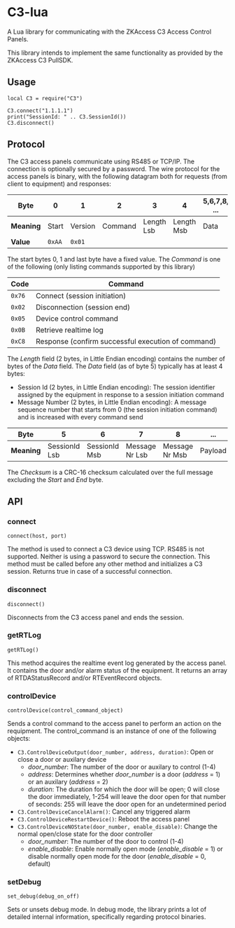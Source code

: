 # C3-lua
A Lua library for communicating with the ZKAccess C3 Access Control Panels.

This library intends to implement the same functionality as provided by the ZKAccess C3 PullSDK.

## Usage
```
local C3 = require("C3")

C3.connect("1.1.1.1")
print("SessionId: " .. C3.SessionId())
C3.disconnect()
```

## Protocol
The C3 access panels communicate using RS485 or TCP/IP. The connection is optionally secured by a password.
The wire protocol for the access panels is binary, with the following datagram both for requests (from client to equipment) and responses:

Byte        | 0      | 1       | 2       | 3          | 4          | 5,6,7,8, ...  | n-2, n-1 | n
------------|--------|---------|---------|------------|------------|---------------|----------|-----
**Meaning** | Start  | Version | Command | Length Lsb | Length Msb | Data          | Checksum | End
**Value**   | `0xAA` | `0x01`  |         |            |            |               |          | `0x55`

The start bytes 0, 1 and last byte have a fixed value. 
The *Command* is one of the following (only listing commands supported by this library)

Code   | Command
-------|--------
`0x76` | Connect (session initiation)
`0x02` | Disconnection (session end)
`0x05` | Device control command
`0x0B` | Retrieve realtime log
`0xC8` | Response (confirm successful execution of command)

The *Length* field (2 bytes, in Little Endian encoding) contains the number of bytes of the *Data* field.
The *Data* field (as of byte 5) typically has at least 4 bytes:
- Session Id (2 bytes, in Little Endian encoding): The session identifier assigned by the equipment in response to a session initiation command
- Message Number (2 bytes, in Little Endian encoding): A message sequence number that starts from 0 (the session initiation command) and is increased with every command send

Byte        | 5             | 6             | 7              | 8              | ...
------------|---------------|---------------|----------------|----------------|--------
**Meaning** | SessionId Lsb | SessionId Msb | Message Nr Lsb | Message Nr Msb | Payload

The *Checksum* is a CRC-16 checksum calculated over the full message excluding the *Start* and *End* byte.

## API

### connect
```
connect(host, port)
```

The method is used to connect a C3 device using TCP. RS485 is not supported. Neither is using a password to secure the connection. This method must be called before any other method and initializes a C3 session. 
Returns true in case of a successful connection.

### disconnect
```
disconnect()
```

Disconnects from the C3 access panel and ends the session.

### getRTLog
```
getRTLog()
```

This method acquires the realtime event log generated by the access panel. It contains the door and/or alarm status of the equipment.
It returns an array of RTDAStatusRecord and/or RTEventRecord objects.

### controlDevice
```
controlDevice(control_command_object)
```

Sends a control command to the access panel to perform an action on the requipment. The control_command is an instance of one of the following objects:
- `C3.ControlDeviceOutput(door_number, address, duration)`: Open or close a door or auxilary device
  - *door_number*: The number of the door or auxilary to control (1-4)
  - *address*: Determines whether *door_number* is a door (*address* = 1) or an auxilary (*address* = 2)
  - *duration*: The duration for which the door will be open; 0 will close the door immediately, 1-254 will leave the door open for that number of seconds: 255 will leave the door open for an undetermined period
- `C3.ControlDeviceCancelAlarm()`: Cancel any triggered alarm
- `C3.ControlDeviceRestartDevice()`: Reboot the access panel
- `C3.ControlDeviceNOState(door_number, enable_disable)`: Change the normal open/close state for the door controller
  - *door_number*: The number of the door to control (1-4)
  - *enable_disable*: Enable normally open mode (*enable_disable* = 1) or disable normally open mode for the door (*enable_disable* = 0, default)

### setDebug
```
set_debug(debug_on_off)
```

Sets or unsets debug mode. In debug mode, the library prints a lot of detailed internal information, specifically regarding protocol binaries.
